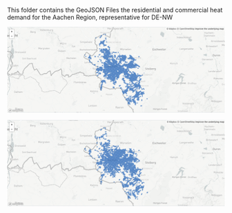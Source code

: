 This folder contains the GeoJSON Files the residential and commercial heat demand for the Aachen Region, representative for DE-NW

<p align="center"><img src="https://raw.githubusercontent.com/AlexanderJuestel/hd_mapping_interreg_nwe/main/images/de_nw_hd_res.PNG" width="600">

<p align="center"><img src="https://raw.githubusercontent.com/AlexanderJuestel/hd_mapping_interreg_nwe/main/images/de_nw_hd_com.PNG" width="600">
